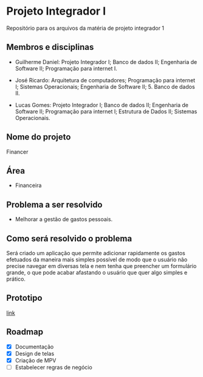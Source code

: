 # Projeto Integrador I
Repositório para os arquivos da matéria de projeto integrador 1

## Membros e disciplinas
- Guilherme Daniel: Projeto Integrador I; Banco de dados II; Engenharia de Software II; Programação para internet I.

- José Ricardo: Arquitetura de computadores; Programação para internet I; Sistemas Operacionais; Engenharia de Software II; 5. Banco de dados II.

- Lucas Gomes: Projeto Integrador I; Banco de dados II; Engenharia de Software II; Programação para internet I; Estrutura de Dados II; Sistemas Operacionais.

## Nome do projeto
Financer

## Área
- Financeira

## Problema a ser resolvido
- Melhorar a gestão de gastos pessoais.

## Como será resolvido o problema
  Será criado um aplicação que permite adicionar rapidamente os gastos efetuados da maneira mais simples possível de modo que o usuário não precise navegar em diversas tela e nem tenha que preencher um formulário grande, o que pode acabar afastando o usuário que quer algo simples e prático.

## Prototipo
[link](https://www.figma.com/file/5ip9y9P7UlZoCa7Rb9gnl4/Financer-web)

## Roadmap
- [x] Documentação
- [x] Design de telas
- [x] Criação de MPV
- [ ] Estabelecer regras de negócio

